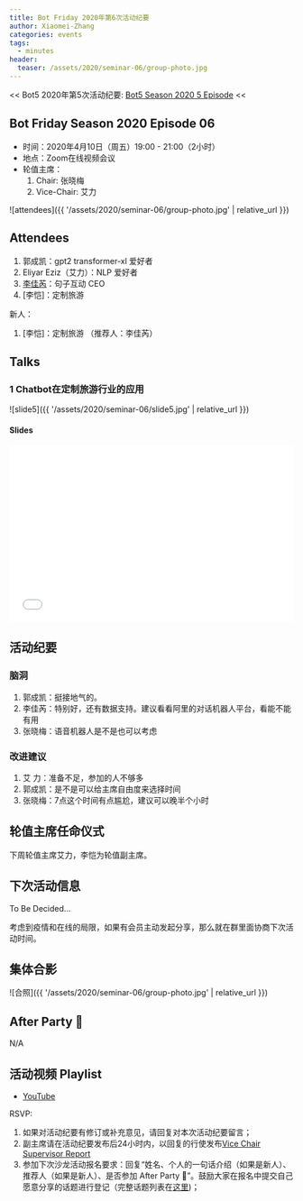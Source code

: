 ```yaml
---
title: Bot Friday 2020年第6次活动纪要
author: Xiaomei-Zhang
categories: events
tags:
  - minutes
header:
  teaser: /assets/2020/seminar-06/group-photo.jpg
---
```


<< Bot5 2020年第5次活动纪要: [Bot5 Season 2020 5 Episode](https://bot5.club/events/seminar-minutes-2020-05) <<

## Bot Friday Season 2020 Episode 06

- 时间：2020年4月10日（周五）19:00 - 21:00（2小时）
- 地点：Zoom在线视频会议
- 轮值主席：
    1. Chair: 张晓梅
    1. Vice-Chair: 艾力

![attendees]({{ '/assets/2020/seminar-06/group-photo.jpg' | relative_url }})

## Attendees

1. 郭成凯：gpt2 transformer-xl 爱好者
1. Eliyar Eziz（艾力）：NLP 爱好者
1. [李佳芮](/people/lijiarui/)：句子互动 CEO
1. [李恺]：定制旅游

新人：

1. [李恺]：定制旅游
（推荐人：李佳芮）

## Talks

### 1 Chatbot在定制旅游行业的应用

![slide5]({{ '/assets/2020/seminar-06/slide5.jpg' | relative_url }})

#### Slides

<div class="video-container" style="
    position: relative;
    padding-bottom:56.25%;
    padding-top:30px;
    height:0;
    overflow:hidden;
">
  <iframe
    src='{{ '/assets/js/viewer-js/#/assets/2020/seminar-06/talk-likai.pdf' | relative_url }}'
    width='560'
    height='315'
    allowfullscreen
    webkitallowfullscreen
    frameborder="0"
    style="
      position: absolute;
      top:0;
      left:0;
      width:100%;
      height:100%;
    "
  ></iframe>
</div>

## 活动纪要

### 脑洞

1. 郭成凯：挺接地气的。
1. 李佳芮：特别好，还有数据支持。建议看看阿里的对话机器人平台，看能不能有用
1. 张晓梅：语音机器人是不是也可以考虑

### 改进建议

1. 艾  力：准备不足，参加的人不够多
1. 郭成凯：是不是可以给主席自由度来选择时间
1. 张晓梅：7点这个时间有点尴尬，建议可以晚半个小时

## 轮值主席任命仪式

下周轮值主席艾力，李恺为轮值副主席。

## 下次活动信息

To Be Decided...

考虑到疫情和在线的局限，如果有会员主动发起分享，那么就在群里面协商下次活动时间。

## 集体合影

![合照]({{ '/assets/2020/seminar-06/group-photo.jpg' | relative_url }})

## After Party 🍻

N/A

## 活动视频 Playlist

- [YouTube](https://www.youtube.com/playlist?list=PL8hd9KDTdarDJdNcARh5nInSkurE2wDXu)

RSVP:

1. 如果对活动纪要有修订或补充意见，请回复对本次活动纪要留言；
1. 副主席请在活动纪要发布后24小时内，以回复的行使发布[Vice Chair Supervisor Report](/manuals/chair/#vice-chair-supervisor-report)
1. 参加下次沙龙活动报名要求：回复“姓名、个人的一句话介绍（如果是新人）、推荐人（如果是新人）、是否参加 After Party 🍻”。鼓励大家在报名中提交自己愿意分享的话题进行登记（完整话题列表在[这里](https://www.bot5.club/talks/))；
